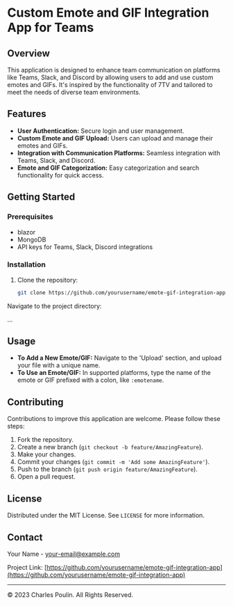 # Custom Emote and GIF Integration App for Teams

## Overview
This application is designed to enhance team communication on platforms like Teams, Slack, and Discord by allowing users to add and use custom emotes and GIFs. It's inspired by the functionality of 7TV and tailored to meet the needs of diverse team environments.

## Features
- **User Authentication:** Secure login and user management.
- **Custom Emote and GIF Upload:** Users can upload and manage their emotes and GIFs.
- **Integration with Communication Platforms:** Seamless integration with Teams, Slack, and Discord.
- **Emote and GIF Categorization:** Easy categorization and search functionality for quick access.

## Getting Started
### Prerequisites
- blazor
- MongoDB
- API keys for Teams, Slack, Discord integrations

### Installation
1. Clone the repository:
   ```bash
   git clone https://github.com/yourusername/emote-gif-integration-app.git

   
Navigate to the project directory:

...


## Usage
- **To Add a New Emote/GIF:** Navigate to the 'Upload' section, and upload your file with a unique name.
- **To Use an Emote/GIF:** In supported platforms, type the name of the emote or GIF prefixed with a colon, like `:emotename`.

## Contributing
Contributions to improve this application are welcome. Please follow these steps:
1. Fork the repository.
2. Create a new branch (`git checkout -b feature/AmazingFeature`).
3. Make your changes.
4. Commit your changes (`git commit -m 'Add some AmazingFeature'`).
5. Push to the branch (`git push origin feature/AmazingFeature`).
6. Open a pull request.

## License
Distributed under the MIT License. See `LICENSE` for more information.

## Contact
Your Name - [your-email@example.com](mailto:your-email@example.com)

Project Link: [https://github.com/yourusername/emote-gif-integration-app](https://github.com/yourusername/emote-gif-integration-app)

---

© 2023 Charles Poulin. All Rights Reserved.

